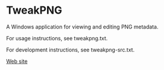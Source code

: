 TweakPNG
========

A Windows application for viewing and editing PNG metadata.

For usage instructions, see tweakpng.txt.

For development instructions, see tweakpng-src.txt.

[Web site](https://entropymine.com/jason/tweakpng/)

